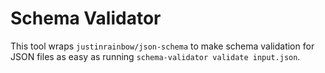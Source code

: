 # Schema Validator

This tool wraps `justinrainbow/json-schema` to make schema validation for JSON
files as easy as running `schema-validator validate input.json`.
